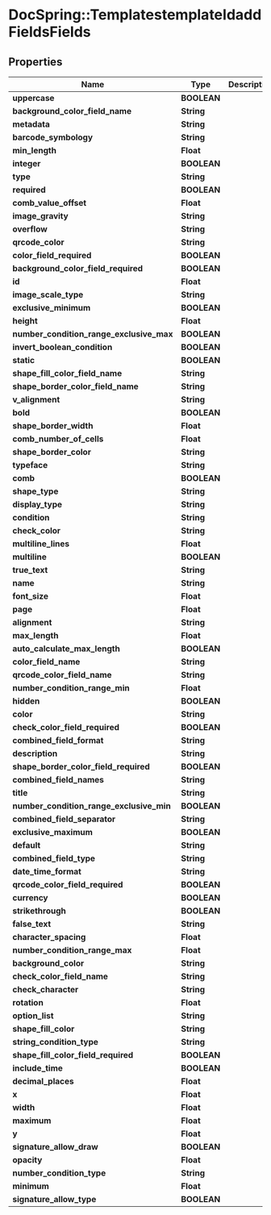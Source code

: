 # DocSpring::TemplatestemplateIdaddFieldsFields

## Properties
Name | Type | Description | Notes
------------ | ------------- | ------------- | -------------
**uppercase** | **BOOLEAN** |  | [optional] 
**background_color_field_name** | **String** |  | [optional] 
**metadata** | **String** |  | [optional] 
**barcode_symbology** | **String** |  | [optional] 
**min_length** | **Float** |  | [optional] 
**integer** | **BOOLEAN** |  | [optional] 
**type** | **String** |  | [optional] 
**required** | **BOOLEAN** |  | [optional] 
**comb_value_offset** | **Float** |  | [optional] 
**image_gravity** | **String** |  | [optional] 
**overflow** | **String** |  | [optional] 
**qrcode_color** | **String** |  | [optional] 
**color_field_required** | **BOOLEAN** |  | [optional] 
**background_color_field_required** | **BOOLEAN** |  | [optional] 
**id** | **Float** |  | [optional] 
**image_scale_type** | **String** |  | [optional] 
**exclusive_minimum** | **BOOLEAN** |  | [optional] 
**height** | **Float** |  | [optional] 
**number_condition_range_exclusive_max** | **BOOLEAN** |  | [optional] 
**invert_boolean_condition** | **BOOLEAN** |  | [optional] 
**static** | **BOOLEAN** |  | [optional] 
**shape_fill_color_field_name** | **String** |  | [optional] 
**shape_border_color_field_name** | **String** |  | [optional] 
**v_alignment** | **String** |  | [optional] 
**bold** | **BOOLEAN** |  | [optional] 
**shape_border_width** | **Float** |  | [optional] 
**comb_number_of_cells** | **Float** |  | [optional] 
**shape_border_color** | **String** |  | [optional] 
**typeface** | **String** |  | [optional] 
**comb** | **BOOLEAN** |  | [optional] 
**shape_type** | **String** |  | [optional] 
**display_type** | **String** |  | [optional] 
**condition** | **String** |  | [optional] 
**check_color** | **String** |  | [optional] 
**multiline_lines** | **Float** |  | [optional] 
**multiline** | **BOOLEAN** |  | [optional] 
**true_text** | **String** |  | [optional] 
**name** | **String** |  | [optional] 
**font_size** | **Float** |  | [optional] 
**page** | **Float** |  | [optional] 
**alignment** | **String** |  | [optional] 
**max_length** | **Float** |  | [optional] 
**auto_calculate_max_length** | **BOOLEAN** |  | [optional] 
**color_field_name** | **String** |  | [optional] 
**qrcode_color_field_name** | **String** |  | [optional] 
**number_condition_range_min** | **Float** |  | [optional] 
**hidden** | **BOOLEAN** |  | [optional] 
**color** | **String** |  | [optional] 
**check_color_field_required** | **BOOLEAN** |  | [optional] 
**combined_field_format** | **String** |  | [optional] 
**description** | **String** |  | [optional] 
**shape_border_color_field_required** | **BOOLEAN** |  | [optional] 
**combined_field_names** | **String** |  | [optional] 
**title** | **String** |  | [optional] 
**number_condition_range_exclusive_min** | **BOOLEAN** |  | [optional] 
**combined_field_separator** | **String** |  | [optional] 
**exclusive_maximum** | **BOOLEAN** |  | [optional] 
**default** | **String** |  | [optional] 
**combined_field_type** | **String** |  | [optional] 
**date_time_format** | **String** |  | [optional] 
**qrcode_color_field_required** | **BOOLEAN** |  | [optional] 
**currency** | **BOOLEAN** |  | [optional] 
**strikethrough** | **BOOLEAN** |  | [optional] 
**false_text** | **String** |  | [optional] 
**character_spacing** | **Float** |  | [optional] 
**number_condition_range_max** | **Float** |  | [optional] 
**background_color** | **String** |  | [optional] 
**check_color_field_name** | **String** |  | [optional] 
**check_character** | **String** |  | [optional] 
**rotation** | **Float** |  | [optional] 
**option_list** | **String** |  | [optional] 
**shape_fill_color** | **String** |  | [optional] 
**string_condition_type** | **String** |  | [optional] 
**shape_fill_color_field_required** | **BOOLEAN** |  | [optional] 
**include_time** | **BOOLEAN** |  | [optional] 
**decimal_places** | **Float** |  | [optional] 
**x** | **Float** |  | [optional] 
**width** | **Float** |  | [optional] 
**maximum** | **Float** |  | [optional] 
**y** | **Float** |  | [optional] 
**signature_allow_draw** | **BOOLEAN** |  | [optional] 
**opacity** | **Float** |  | [optional] 
**number_condition_type** | **String** |  | [optional] 
**minimum** | **Float** |  | [optional] 
**signature_allow_type** | **BOOLEAN** |  | [optional] 


